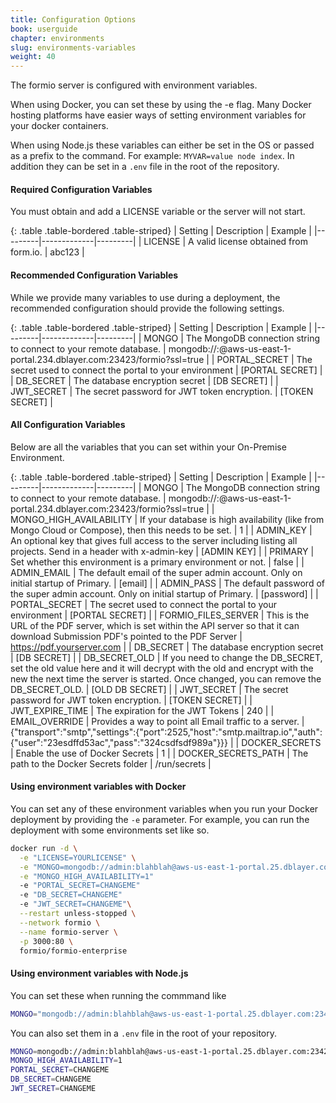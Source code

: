 ```yaml
---
title: Configuration Options
book: userguide
chapter: environments
slug: environments-variables
weight: 40
---
```

The formio server is configured with environment variables.

When using Docker, you can set these by using the -e flag. Many Docker hosting platforms have easier ways of setting environment variables for your docker containers.

When using Node.js these variables can either be set in the OS or passed as a prefix to the command. For example: ```MYVAR=value node index```. In addition they can be set in a ```.env``` file in the root of the repository.

#### Required Configuration Variables
You must obtain and add a LICENSE variable or the server will not start.

{: .table .table-bordered .table-striped}
| Setting | Description | Example |
|---------|-------------|---------|
| LICENSE | A valid license obtained from form.io. | abc123 |


#### Recommended Configuration Variables
While we provide many variables to use during a deployment, the recommended configuration should provide the following settings.

{: .table .table-bordered .table-striped}
| Setting | Description | Example |
|---------|-------------|---------|
| MONGO | The MongoDB connection string to connect to your remote database. | mongodb://<username>:<password>@aws-us-east-1-portal.234.dblayer.com:23423/formio?ssl=true |
| PORTAL_SECRET | The secret used to connect the portal to your environment | [PORTAL SECRET] |
| DB_SECRET | The database encryption secret | [DB SECRET] |
| JWT_SECRET | The secret password for JWT token encryption. | [TOKEN SECRET] |

#### All Configuration Variables

Below are all the variables that you can set within your On-Premise Environment.

{: .table .table-bordered .table-striped}
| Setting | Description | Example |
|---------|-------------|---------|
| MONGO | The MongoDB connection string to connect to your remote database. | mongodb://<username>:<password>@aws-us-east-1-portal.234.dblayer.com:23423/formio?ssl=true |
| MONGO_HIGH_AVAILABILITY | If your database is high availability (like from Mongo Cloud or Compose), then this needs to be set. | 1 |
| ADMIN_KEY | An optional key that gives full access to the server including listing all projects. Send in a header with x-admin-key | [ADMIN KEY] |
| PRIMARY | Set whether this environment is a primary environment or not. | false |
| ADMIN_EMAIL | The default email of the super admin account. Only on initial startup of Primary. | [email] |
| ADMIN_PASS | The default password of the super admin account. Only on initial startup of Primary. | [password] |
| PORTAL_SECRET | The secret used to connect the portal to your environment | [PORTAL SECRET] |
| FORMIO_FILES_SERVER | This is the URL of the PDF server, which is set within the API server so that it can download Submission PDF's pointed to the PDF Server | https://pdf.yourserver.com |
| DB_SECRET | The database encryption secret | [DB SECRET] |
| DB_SECRET_OLD | If you need to change the DB_SECRET, set the old value here and it will decrypt with the old and encrypt with the new the next time the server is started. Once changed, you can remove the DB_SECRET_OLD. | [OLD DB SECRET] |
| JWT_SECRET | The secret password for JWT token encryption. | [TOKEN SECRET] |
| JWT_EXPIRE_TIME | The expiration for the JWT Tokens | 240 |
| EMAIL_OVERRIDE | Provides a way to point all Email traffic to a server. | {"transport":"smtp","settings":{"port":2525,"host":"smtp.mailtrap.io","auth":{"user":"23esdffd53ac","pass":"324csdfsdf989a"}}} |
| DOCKER_SECRETS | Enable the use of Docker Secrets | 1 |
| DOCKER_SECRETS_PATH | The path to the Docker Secrets folder | /run/secrets |

#### Using environment variables with Docker

You can set any of these environment variables when you run your Docker deployment by providing the ```-e``` parameter. For example, you can run the deployment with some environments set like so.

```bash
docker run -d \
  -e "LICENSE=YOURLICENSE" \
  -e "MONGO=mongodb://admin:blahblah@aws-us-east-1-portal.25.dblayer.com:234234,aws-us-east-1-portal.26.dblayer.com:234234/formio?ssl=true"\
  -e "MONGO_HIGH_AVAILABILITY=1"
  -e "PORTAL_SECRET=CHANGEME"
  -e "DB_SECRET=CHANGEME"
  -e "JWT_SECRET=CHANGEME"\
  --restart unless-stopped \
  --network formio \
  --name formio-server \
  -p 3000:80 \
  formio/formio-enterprise
```

#### Using environment variables with Node.js

You can set these when running the commmand like

```bash
MONGO="mongodb://admin:blahblah@aws-us-east-1-portal.25.dblayer.com:234234,aws-us-east-1-portal.26.dblayer.com:234234/formio?ssl=true node index"
```

You can also set them in a ```.env``` file in the root of your repository.

```bash
MONGO=mongodb://admin:blahblah@aws-us-east-1-portal.25.dblayer.com:234234,aws-us-east-1-portal.26.dblayer.com:234234/formio?ssl=true
MONGO_HIGH_AVAILABILITY=1
PORTAL_SECRET=CHANGEME
DB_SECRET=CHANGEME
JWT_SECRET=CHANGEME
```
